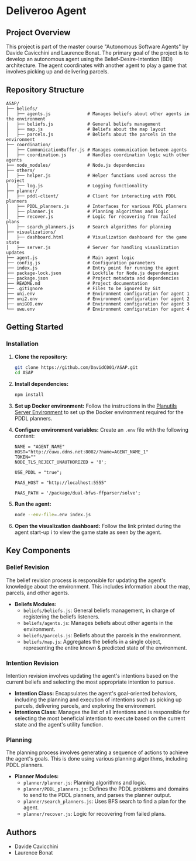 # Deliveroo Agent

## Project Overview

This project is part of the master course "Autonomous Software Agents" by Davide Cavicchini and Laurence Bonat. The primary goal of the project is to develop an autonomous agent using the Belief-Desire-Intention (BDI) architecture. The agent coordinates with another agent to play a game that involves picking up and delivering parcels.

## Repository Structure

```plaintext
ASAP/
├── beliefs/
│   ├── agents.js              # Manages beliefs about other agents in the environment
│   ├── beliefs.js             # General beliefs management
│   ├── map.js                 # Beliefs about the map layout
│   ├── parcels.js             # Beliefs about the parcels in the environment
├── coordination/
│   ├── CommunicationBuffer.js # Manages communication between agents
│   ├── coordination.js        # Handles coordination logic with other agents
├── node_modules/              # Node.js dependencies
├── others/
│   ├── helper.js              # Helper functions used across the project
│   ├── log.js                 # Logging functionality
├── planner/
│   ├── pddl-client/           # Client for interacting with PDDL planners
│   ├── PDDL_planners.js       # Interfaces for various PDDL planners
│   ├── planner.js             # Planning algorithms and logic
│   ├── recover.js             # Logic for recovering from failed plans
│   ├── search_planners.js     # Search algorithms for planning
├── visualizations/
│   ├── dashboard.html         # Visualization dashboard for the game state
│   ├── server.js              # Server for handling visualization updates
├── agent.js                   # Main agent logic
├── config.js                  # Configuration parameters
├── index.js                   # Entry point for running the agent
├── package-lock.json          # Lockfile for Node.js dependencies
├── package.json               # Project metadata and dependencies
├── README.md                  # Project documentation
├── .gitignore                 # Files to be ignored by Git
├── uni.env                    # Environment configuration for agent 1
├── uni2.env                   # Environment configuration for agent 2
├── uniGOD.env                 # Environment configuration for agent 3
└── uwu.env                    # Environment configuration for agent 4
```

## Getting Started

### Installation

1. **Clone the repository:**
   ```sh
   git clone https://github.com/DavidC001/ASAP.git
   cd ASAP
   ```

2. **Install dependencies:**
   ```sh
   npm install
   ```

3. **Set up Docker environment:**
   Follow the instructions in the [Planutils Server Environment](https://github.com/AI-Planning/planutils/tree/main/environments/server) to set up the Docker environment required for the PDDL planners.

4. **Configure environment variables:**
   Create an `.env` file with the following content:
   ```plaintext
   NAME = "AGENT_NAME"
   HOST="http://cuwu.ddns.net:8082/?name=AGENT_NAME_1"
   TOKEN=""
   NODE_TLS_REJECT_UNAUTHORIZED = '0';

   USE_PDDL = "true";

   PAAS_HOST = "http://localhost:5555"

   PAAS_PATH = '/package/dual-bfws-ffparser/solve';
   ```

5. **Run the agent:**
   ```sh
   node --env-file=.env index.js
   ```

6. **Open the visualization dashboard:**
   Follow the link printed during the agent start-up i to view the game state as seen by the agent.

## Key Components

### Belief Revision

The belief revision process is responsible for updating the agent's knowledge about the environment. This includes information about the map, parcels, and other agents.

- **Beliefs Modules:**
  - `beliefs/beliefs.js`: General beliefs management, in charge of registering the beliefs listeners.
  - `beliefs/agents.js`: Manages beliefs about other agents in the environment.
  - `beliefs/parcels.js`: Beliefs about the parcels in the environment.
  - `beliefs/map.js`: Aggregates the beliefs in a single object, representing the entire known & predicted state of the environment.

### Intention Revision

Intention revision involves updating the agent's intentions based on the current beliefs and selecting the most appropriate intention to pursue.

- **Intention Class:** Encapsulates the agent's goal-oriented behaviors, including the planning and execution of intentions such as picking up parcels, delivering parcels, and exploring the environment.
- **Intentions Class:** Manages the list of all intentions and is responsible for selecting the most beneficial intention to execute based on the current state and the agent's utility function.

### Planning

The planning process involves generating a sequence of actions to achieve the agent's goals. This is done using various planning algorithms, including PDDL planners.

- **Planner Modules:**
  - `planner/planner.js`: Planning algorithms and logic.
  - `planner/PDDL_planners.js`: Defines the PDDL problems and domains to send to the PDDL planners, and parses the planner output.
  - `planner/search_planners.js`: Uses BFS search to find a plan for the agent.
  - `planner/recover.js`: Logic for recovering from failed plans.

## Authors

- Davide Cavicchini
- Laurence Bonat
